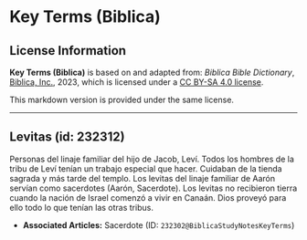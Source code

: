 # Key Terms (Biblica)

## License Information

**Key Terms (Biblica)** is based on and adapted from: _Biblica Bible Dictionary_, [Biblica, Inc.](https://www.biblica.com/), 2023, which is licensed under a [CC BY-SA 4.0 license](https://creativecommons.org/licenses/by-sa/4.0/legalcode.en).

This markdown version is provided under the same license.



--------------------------------

## Levitas (id: 232312)

Personas del linaje familiar del hijo de Jacob, Leví. Todos los hombres de la tribu de Leví tenían un trabajo especial que hacer. Cuidaban de la tienda sagrada y más tarde del templo. Los levitas del linaje familiar de Aarón servían como sacerdotes (Aarón, Sacerdote). Los levitas no recibieron tierra cuando la nación de Israel comenzó a vivir en Canaán. Dios proveyó para ello todo lo que tenían las otras tribus.

* **Associated Articles:** Sacerdote (ID: `232302@BiblicaStudyNotesKeyTerms`)

